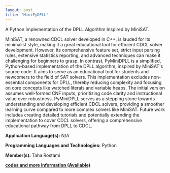 ```yaml
---
layout: post
title: "MiniPyDPLL"
---
```


A Python Implementation of the DPLL Algorithm Inspired by MiniSAT.

MiniSAT, a renowned CDCL solver developed in C++, is lauded for its minimalist style, making it a great educational tool for efficient CDCL solver development. However, its comprehensive feature set, strict input parsing rules, extensive statistics reporting, and advanced techniques can make it challenging for beginners to grasp. In contrast, PyMiniDPLL is a simplified, Python-based implementation of the DPLL algorithm, inspired by MiniSAT's source code. It aims to serve as an educational tool for students and newcomers to the field of SAT solvers. This implementation excludes non-essential components for DPLL, thereby reducing complexity and focusing on core concepts like watched literals and variable heaps. The initial version assumes well-formed CNF inputs, prioritizing code clarity and instructional value over robustness. PyMiniDPLL serves as a stepping stone towards understanding and developing efficient CDCL solvers, providing a smoother learning curve compared to more complex solvers like MiniSAT. Future work includes creating detailed tutorials and potentially extending the implementation to cover CDCL solvers, offering a comprehensive educational pathway from DPLL to CDCL.

**Application Language(s):** N/A

**Programming Languages and Technologies:** Python

**Member(s):** Taha Rostami

**[codes and more information (Available)](https://github.com/TahaRostami/MiniPyDPLL)**
